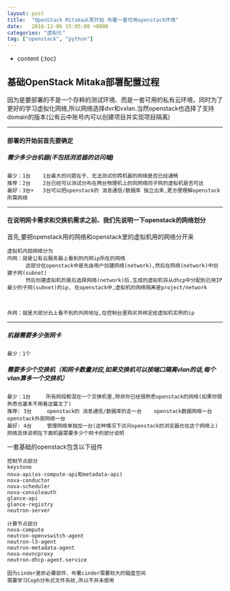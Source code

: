 ```yaml
---
layout: post
title:  "OpenStack Mitaka从零开始 布署一套可用openstack环境"
date:   2016-12-06 15:05:00 +0800
categories: "虚拟化"
tag: ["openstack", "python"]
---
```


* content
{:toc}


## 基础OpenStack Mitaka部署配置过程

因为是要部署的不是一个存粹的测试环境、而是一套可用的私有云环境，同时为了更好的学习虚拟化网络,所以网络选择dvr和vxlan.当然openstack也选择了支持domain的版本(公有云中账号内可以创建项目并实现项目隔离)


---

#### 部署的开始前首先要确定

##### 需少多少台机器(不包括浏览器的访问端)


    最少：1台    1台最大的问题在于、无法测试你跨机器的网络是否已经通畅
    推荐：2台    2台已经可以测试分布在两台物理机上的同网络同子网的虚拟机是否可达
    最好：3台+   3台可以把openstack的 消息通信/数据库 独立出来,更方便理解openstack所需网络

---

#### 在说明网卡需求和交换机需求之前、我们先说明一下openstack的网络划分

首先,要把openstack用的网络和openstack里的虚拟机用的网络分开来

    虚拟机内部网络分为
    内网：就是公有云服务器上看到的内网ip所在的网络
          这部分在openstack中是先由用户创建网络(network),然后在网络(network)中创建子网(subnet)
          然后创建虚拟机的是后选择网络(network)后,生成的虚拟机将从dhcp中分配到已用IP最少的子网(subnet)的ip, 在openstack中,虚拟机的网络隔离是project/network



    外网：就是大部分云上看不到的外网地址,在控制台里购买并绑定给虚拟机实例的ip


---

##### 机器需要多少张网卡

    最少：1个


##### 需要多少个交换机（和网卡数量对应,如果交换机可以按端口隔离vlan的话,每个vlan算多一个交换机）


    最少：1台     所有网段都混在一个交换机里,除非你已经很熟悉openstack的网络(如果你很熟悉也基本不用看这篇文了)
    推荐: 3台     openstack的 消息通信/数据库的走一台    openstack数据网络一台   openstack外部网络一台
    最好: 4台     管理网络单独加一台(这种情况下访问openstack的浏览器也在这个网络上)
    网络具体说明在下面机器需要多少个网卡的部分说明





一套基础的openstack包含以下组件

    控制节点部分
    keystone
    nova-api(os-compute-api和metadata-api)
    nova-conductor
    nova-scheduler
    nova-consoleauth
    glance-api
    glance-registry
    neutron-server

    计算节点部分
    nova-compute
    neutron-openvswitch-agent
    neutron-l3-agent
    neutron-metadata-agent
    nova-novncproxy
    neutron-dhcp-agent.service

    因为cinder是非必要部件、布署cinder需要较大的磁盘空间
    需要学习Ceph分布式文件系统,所以不并未使用

